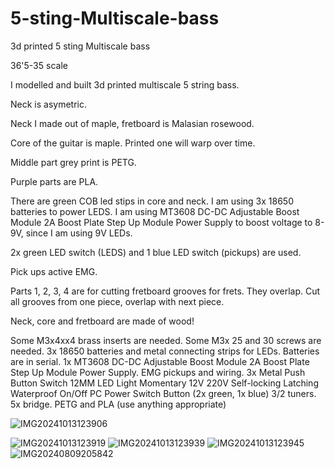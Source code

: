 # 5-sting-Multiscale-bass
3d printed 5 sting Multiscale bass

36'5-35 scale

I modelled and built 3d printed multiscale 5 string bass.

Neck is asymetric.

Neck I  made out of maple, fretboard is Malasian rosewood.

Core of the guitar is maple. Printed one will warp over time.

Middle part grey print is PETG.

Purple parts are PLA.

There are green COB led stips in core and neck. I am using 3x 18650 batteries to power LEDS. I am using MT3608 DC-DC Adjustable Boost Module 2A Boost Plate Step Up Module Power Supply to boost voltage to 8-9V, since I am using 9V LEDs.

2x green LED switch (LEDS) and 1 blue LED switch (pickups) are used.

Pick ups active EMG.

Parts 1, 2, 3, 4 are for cutting fretboard grooves for frets. They overlap. Cut all grooves from one piece, overlap with next piece.

Neck, core and fretboard are made of wood!

Some M3x4xx4 brass inserts are needed.
Some M3x 25 and 30 screws are needed.
3x 18650 batteries and metal connecting strips for  LEDs. Batteries are in serial.
1x MT3608 DC-DC Adjustable Boost Module 2A Boost Plate Step Up Module Power Supply.
EMG pickups and wiring.
3x Metal Push Button Switch 12MM LED Light Momentary 12V 220V Self-locking Latching Waterproof On/Off PC Power Switch Button (2x green, 1x blue)
3/2 tuners.
5x bridge.
PETG and PLA (use anything appropriate)


![IMG20241013123906](https://github.com/user-attachments/assets/e6589095-5b2c-4999-8f5b-c4fa9185397c)

![IMG20241013123919](https://github.com/user-attachments/assets/351eab86-ae36-4b7c-b66f-23fc84fdeed8)
![IMG20241013123939](https://github.com/user-attachments/assets/80c6fbed-cc0a-4059-b2ce-1e15d014a081)
![IMG20241013123945](https://github.com/user-attachments/assets/b0b7fe1f-0c8b-4f0a-bc90-88fac2208cfd)
![IMG20240809205842](https://github.com/user-attachments/assets/5a2983bf-4bde-475d-a883-25f8bcbd7f22)

